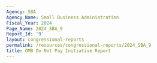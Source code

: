 ```yaml
---
Agency: SBA
Agency_Name: Small Business Administration
Fiscal_Year: 2024
Page_Name: 2024_SBA_9
Report_Id: '9'
layout: congressional-reports
permalink: /resources/congressional-reports/2024_SBA_9
title: OMB Do Not Pay Initiative Report
---
```

